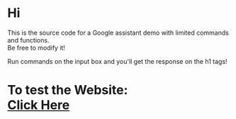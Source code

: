 <h1>Hi</h1>
<P>This is the source code for a Google assistant demo with limited commands and functions.<br/>
   Be free to modify it!
</P>
<P> Run commands on the input box and you'll get the response on the h1 tags!</p>
<H1>To test the Website: <BR/>
<a href="https://lucifer69-official-yt.github.io/assistant/">Click Here</a>
</H1>
